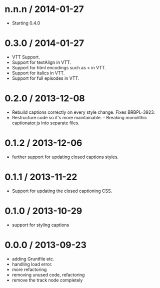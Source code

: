 
n.n.n / 2014-01-27 
==================

 * Starting 0.4.0


0.3.0 / 2014-01-27 
==================

 * VTT Support.
 * Support for textAlign in VTT. 
 * Support for html encodings such as &lt; in VTT. 
 * Support for italics in VTT. 
 * Support for full episodes in VTT.

0.2.0 / 2013-12-08 
==================

 * Rebuild captions correctly on every style change. Fixes BRBPL-3923.
 * Restructure code so it's more maintainable.  - Breaking monolithic captionator.js into separate files.

0.1.2 / 2013-12-06 
==================
 * further support for updating closed captions styles.

0.1.1 / 2013-11-22 
==================

 * Support for updating the closed captioning CSS.

0.1.0 / 2013-10-29 
==================

 * support for styling captions

0.0.0 / 2013-09-23
==================

 * adding Gruntfile etc.
 * handling load error.
 * more refactoring
 * removing unused code, refactoring
 * remove the track node completely
